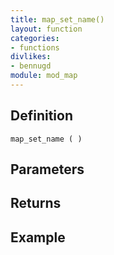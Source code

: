 ```yaml
---
title: map_set_name()
layout: function
categories:
- functions
divlikes:
- bennugd
module: mod_map
---
```


## Definition

    map_set_name ( )

## Parameters

## Returns

## Example

